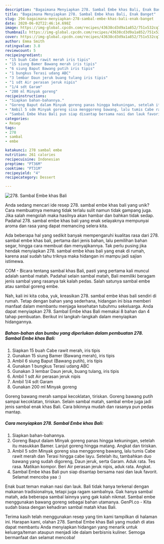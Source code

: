 ```yaml
---
description: "Bagaimana Menyiapkan 278. Sambal Embe khas Bali, Enak Banget"
title: "Bagaimana Menyiapkan 278. Sambal Embe khas Bali, Enak Banget"
slug: 294-bagaimana-menyiapkan-278-sambal-embe-khas-bali-enak-banget
date: 2020-06-02T22:46:14.698Z
image: https://img-global.cpcdn.com/recipes/43638cd3d9a1a852/751x532cq70/278-sambal-embe-khas-bali-foto-resep-utama.jpg
thumbnail: https://img-global.cpcdn.com/recipes/43638cd3d9a1a852/751x532cq70/278-sambal-embe-khas-bali-foto-resep-utama.jpg
cover: https://img-global.cpcdn.com/recipes/43638cd3d9a1a852/751x532cq70/278-sambal-embe-khas-bali-foto-resep-utama.jpg
author: Emma Smith
ratingvalue: 3.8
reviewcount: 5
recipeingredient:
- "15 buah Cabe rawit merah iris tipis"
- "15 siung Bamer Bawang merah iris tipis"
- "6 siung Baput Bawang putih iris tipis"
- "1 bungkus Terasi udang ABC"
- "3 lembar Daun jeruk buang tulang iris tipis"
- "1 sdt Air perasan jeruk nipis"
- "1/4 sdt Garam"
- "200 ml Minyak goreng"
recipeinstructions:
- "Siapkan bahan-bahannya."
- "Goreng Baput dalam Minyak goreng panas hingga kekuningan, setelah itu masukkan Bamer. Lanjut goreng hingga matang. Angkat dan tiriskan."
- "Ambil 5 sdm Minyak goreng sisa menggoreng bawang, lalu tumis Cabe rawit merah dan Terasi hingga cabe layu. Setelah itu, tambahkan duo bawang yang sudah digoreng, Daun jeruk, serta Garam. Aduk rata. Tes rasa. Matikan kompor. Beri Air perasan jeruk nipis, aduk rata. Angkat."
- "Sambal Embe khas Bali pun siap disantap bersama nasi dan lauk favorit. Selamat mencoba yaa :)"
categories:
- Resep
tags:
- 278
- sambal
- embe

katakunci: 278 sambal embe 
nutrition: 261 calories
recipecuisine: Indonesian
preptime: "PT36M"
cooktime: "PT31M"
recipeyield: "4"
recipecategory: Dessert

---
```



![278. Sambal Embe khas Bali](https://img-global.cpcdn.com/recipes/43638cd3d9a1a852/751x532cq70/278-sambal-embe-khas-bali-foto-resep-utama.jpg)

Anda sedang mencari ide resep 278. sambal embe khas bali yang unik? Cara membuatnya memang tidak terlalu sulit namun tidak gampang juga. Jika salah mengolah maka hasilnya akan hambar dan bahkan tidak sedap. Padahal 278. sambal embe khas bali yang enak selayaknya mempunyai aroma dan rasa yang dapat memancing selera kita.

Ada beberapa hal yang sedikit banyak mempengaruhi kualitas rasa dari 278. sambal embe khas bali, pertama dari jenis bahan, lalu pemilihan bahan segar, hingga cara membuat dan menyajikannya. Tak perlu pusing jika hendak menyiapkan 278. sambal embe khas bali yang enak di rumah, karena asal sudah tahu triknya maka hidangan ini mampu jadi sajian istimewa.

COM - Bicara tentang sambal khas Bali, pasti yang pertama kali muncul adalah sambal matah. Padahal selain sambal matah, Bali memiliki beragam jenis sambal yang rasanya tak kalah pedas. Salah satunya sambal embe atau sambal goreng embe.


Nah, kali ini kita coba, yuk, kreasikan 278. sambal embe khas bali sendiri di rumah. Tetap dengan bahan yang sederhana, hidangan ini bisa memberi manfaat dalam membantu menjaga kesehatan tubuhmu sekeluarga. Anda dapat menyiapkan 278. Sambal Embe khas Bali memakai 8 bahan dan 4 tahap pembuatan. Berikut ini langkah-langkah dalam menyiapkan hidangannya.

<!--inarticleads1-->

##### Bahan-bahan dan bumbu yang diperlukan dalam pembuatan 278. Sambal Embe khas Bali:

1. Siapkan 15 buah Cabe rawit merah, iris tipis
1. Gunakan 15 siung Bamer (Bawang merah), iris tipis
1. Ambil 6 siung Baput (Bawang putih), iris tipis
1. Gunakan 1 bungkus Terasi udang ABC
1. Gunakan 3 lembar Daun jeruk, buang tulang, iris tipis
1. Ambil 1 sdt Air perasan jeruk nipis
1. Ambil 1/4 sdt Garam
1. Gunakan 200 ml Minyak goreng


Goreng bawang merah sampai kecoklatan, tiriskan. Goreng bawang putih sampai kecoklatan, tiriskan. Selain sambal matah, sambal embe juga jadi jenis sambal enak khas Bali. Cara bikinnya mudah dan rasanya pun pedas mantap. 

<!--inarticleads2-->

##### Cara menyiapkan 278. Sambal Embe khas Bali:

1. Siapkan bahan-bahannya.
1. Goreng Baput dalam Minyak goreng panas hingga kekuningan, setelah itu masukkan Bamer. Lanjut goreng hingga matang. Angkat dan tiriskan.
1. Ambil 5 sdm Minyak goreng sisa menggoreng bawang, lalu tumis Cabe rawit merah dan Terasi hingga cabe layu. Setelah itu, tambahkan duo bawang yang sudah digoreng, Daun jeruk, serta Garam. Aduk rata. Tes rasa. Matikan kompor. Beri Air perasan jeruk nipis, aduk rata. Angkat.
1. Sambal Embe khas Bali pun siap disantap bersama nasi dan lauk favorit. Selamat mencoba yaa :)


Enak buat teman makan nasi dan lauk. Bali tidak hanya terkenal dengan makanan tradisionalnya, tetapi juga ragam sambalnya. Gak hanya sambal matah, ada beberapa sambal lainnya yang gak kalah nikmat. Sambal embe menggunakan bawang goreng sebagai bahan utamanya. GenPI.co - Kita sudah biasa dengan kehadiran sambal matah khas Bali. 

Terima kasih telah menggunakan resep yang tim kami tampilkan di halaman ini. Harapan kami, olahan 278. Sambal Embe khas Bali yang mudah di atas dapat membantu Anda menyiapkan hidangan yang menarik untuk keluarga/teman ataupun menjadi ide dalam berbisnis kuliner. Semoga bermanfaat dan selamat mencoba!

